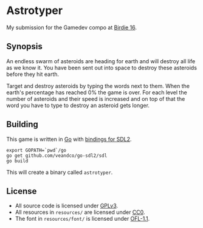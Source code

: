 # Astrotyper

My submission for the Gamedev compo at [Birdie 16](https://www.birdie.org/en/).

## Synopsis

An endless swarm of asteroids are heading for earth and will destroy all
life as we know it. You have been sent out into space to destroy these
asteroids before they hit earth.

Target and destroy asteroids by typing the words next to them. When the
earth's percentage has reached 0% the game is over. For each level the
number of asteroids and their speed is increased and on top of that the
word you have to type to destroy an asteroid gets longer.

## Building

This game is written in [Go](https://golang.org) with
[bindings for SDL2](https://github.com/veandco/go-sdl2).

```
export GOPATH=`pwd`/go
go get github.com/veandco/go-sdl2/sdl
go build
```

This will create a binary called `astrotyper`.

## License

- All source code is licensed under [GPLv3](https://www.gnu.org/licenses/gpl-3.0.en.html).
- All resources in `resources/` are licensed under [CC0](http://creativecommons.org/publicdomain/zero/1.0/).
- The font in `resources/font/` is licensed under [OFL-1.1](https://opensource.org/licenses/OFL-1.1).

